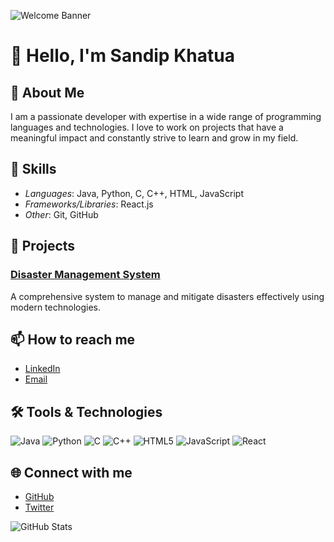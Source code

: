 ![Welcome Banner](https://your-gif-link-here.gif) <!-- Add your gif link here -->

# 👋 Hello, I'm Sandip Khatua

## 🚀 About Me
I am a passionate developer with expertise in a wide range of programming languages and technologies. I love to work on projects that have a meaningful impact and constantly strive to learn and grow in my field.

## 💼 Skills
- *Languages*: Java, Python, C, C++, HTML, JavaScript
- *Frameworks/Libraries*: React.js
- *Other*: Git, GitHub

## 🌟 Projects
### [Disaster Management System](https://github.com/your-repo-link) <!-- Replace with your project link -->
A comprehensive system to manage and mitigate disasters effectively using modern technologies.

## 📫 How to reach me
- [LinkedIn](https://www.linkedin.com/in/sandip-khatua-8426sa84)
- [Email](mailto:sandipkumar42425@gmail.com)

## 🛠 Tools & Technologies
![Java](https://img.shields.io/badge/Java-ED8B00?style=for-the-badge&logo=java&logoColor=white)
![Python](https://img.shields.io/badge/Python-3776AB?style=for-the-badge&logo=python&logoColor=white)
![C](https://img.shields.io/badge/C-A8B9CC?style=for-the-badge&logo=c&logoColor=white)
![C++](https://img.shields.io/badge/C%2B%2B-00599C?style=for-the-badge&logo=c%2B%2B&logoColor=white)
![HTML5](https://img.shields.io/badge/HTML5-E34F26?style=for-the-badge&logo=html5&logoColor=white)
![JavaScript](https://img.shields.io/badge/JavaScript-F7DF1E?style=for-the-badge&logo=javascript&logoColor=black)
![React](https://img.shields.io/badge/React-20232A?style=for-the-badge&logo=react&logoColor=61DAFB)

## 🌐 Connect with me
- [GitHub](https://github.com/your-github-username)
- [Twitter](https://twitter.com/your-twitter-handle)

![GitHub Stats](https://github-readme-stats.vercel.app/api?username=your-github-username&show_icons=true&theme=radical) <!-- Replace with your GitHub username -->
